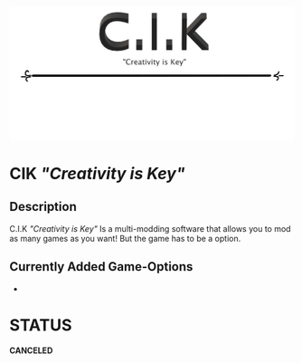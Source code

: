 ![C.I.K: Creativity is Key](cik_github-logo.png)

# CIK *"Creativity is Key"*
## Description
C.I.K *"Creativity is Key"* Is a multi-modding software that allows you to mod as many games as you want! But the game has to be a option.

## Currently Added Game-Options
- 

# STATUS
**CANCELED**
